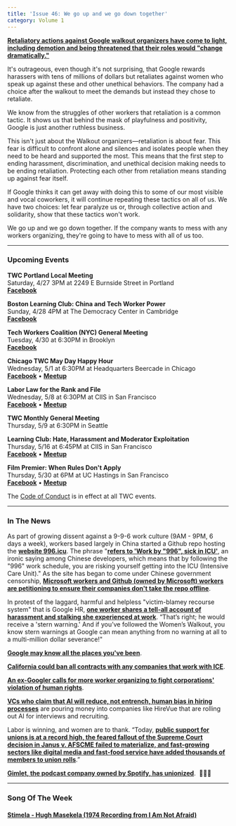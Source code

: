 ```yaml
---
title: 'Issue 46: We go up and we go down together'
category: Volume 1
---
```


<!-- Content imported from: https://us11.campaign-archive.com/?e=dbff030191&u=194e57c175176cfd13007a197&id=fb0a087f82 -->

[**Retaliatory actions against Google walkout organizers have come to light, including demotion and being threatened that their roles would "change dramatically."**](https://www.wired.com/story/google-walkout-organizers-say-theyre-facing-retaliation/?mbid=social_twitter_onsiteshare)

<!--excerpt-->
  
It's outrageous, even though it's not surprising, that Google rewards harassers with tens of millions of dollars but retaliates against women who speak up against these and other unethical behaviors. The company had a choice after the walkout to meet the demands but instead they chose to retaliate.  
  
We know from the struggles of other workers that retaliation is a common tactic. It shows us that behind the mask of playfulness and positivity, Google is just another ruthless business.  
  
This isn't just about the Walkout organizers—retaliation is about fear. This fear is difficult to confront alone and silences and isolates people when they need to be heard and supported the most. This means that the first step to ending harassment, discrimination, and unethical decision making needs to be ending retaliation. Protecting each other from retaliation means standing up against fear itself.  
  
If Google thinks it can get away with doing this to some of our most visible and vocal coworkers, it will continue repeating these tactics on all of us. We have two choices: let fear paralyze us or, through collective action and solidarity, show that these tactics won't work.  
  
We go up and we go down together. If the company wants to mess with any workers organizing, they're going to have to mess with all of us too. 

***

###  Upcoming Events

 **TWC Portland Local Meeting**  
Saturday, 4/27 3PM at&nbsp;2249 E Burnside Street in Portland  
[**Facebook**](https://www.facebook.com/events/2364437803821440/)  
  
**Boston Learning Club: China and Tech Worker Power**  
Sunday, 4/28 4PM at&nbsp;The Democracy Center in Cambridge  
[**Facebook**](https://www.facebook.com/events/641911872912890/)  
  
**Tech Workers Coalition (NYC) General Meeting**  
Tuesday, 4/30 at 6:30PM in Brooklyn  
[**Facebook**](https://www.facebook.com/events/579455449214924/)  
  
**Chicago TWC May Day Happy Hour**  
Wednesday, 5/1 at 6:30PM at Headquarters Beercade in Chicago  
**[Facebook](https://www.facebook.com/events/1059041377639542/)**&nbsp;• [**Meetup**](https://meetu.ps/e/GGSRn/3SQcb/f)

**Labor Law for the Rank and File**  
Wednesday, 5/8 at 6:30PM at CIIS in San Francisco  
**[Facebook](https://www.facebook.com/events/1059041377639542/)**&nbsp;• [**Meetup**](https://www.meetup.com/Tech-Workers-Coalition/events/260882323/)

**TWC Monthly General Meeting**  
Thursday, 5/9 at 6:30PM in Seattle  
  
**Learning Club: Hate, Harassment and Moderator Exploitation**  
Thursday, 5/16 at 6:45PM at CIIS in San Francisco  
[**Facebook**](https://www.facebook.com/events/280599746151137/)&nbsp;• [**Meetup**](https://www.meetup.com/Tech-Workers-Coalition/events/260855234/)  
  
**Film Premier: When Rules Don't Apply**  
Thursday, 5/30 at 6PM at UC Hastings in San Francisco  
[**Facebook**](https://www.facebook.com/events/450546672154765/)&nbsp;• [**Meetup**](https://www.meetup.com/Tech-Workers-Coalition/events/260858861/)

The [Code of Conduct](https://techworkerscoalition.org/community-guide/) is in effect at all TWC events.

***

### In The News

As part of growing dissent against a 9-9-6 work culture (9AM - 9PM, 6 days a week), workers based largely in China started a Github repo hosting the [**website 996.icu**](https://996.icu/#/en_US). The phrase "[**refers to 'Work by "996", sick in ICU'**](https://github.com/996icu/996.ICU), an ironic saying among Chinese developers, which means that by following the "996" work schedule, you are risking yourself getting into the ICU (Intensive Care Unit)." As the site has began to come under Chinese government censorship,&nbsp;[**Microsoft workers and Github (owned by Microsoft) workers are petitioning to ensure their companies don't take the repo offline**](https://buzzfeednews.com/article/carolineodonovan/microsoft-petition-996-icu-workweek-china).

In protest of the laggard, harmful and helpless "victim-blamey recourse system" that is Google HR, [**one&nbsp;worker shares a tell-all account of harassment and stalking she experienced at work**](https://medium.com/the-chronicles-of-the-coding-curmudgeon/the-chronicles-of-the-coding-curmudgeon-foot-guy-966a5ace5b34). “That’s right; he would receive a 'stern warning.'&nbsp;And if you’ve followed the Women’s Walkout, you know stern warnings at Google can mean anything from no warning at all to a multi-million dollar severance!"

[**Google may know all the places you've been**](https://www.eff.org/deeplinks/2019/04/googles-sensorvault-can-tell-police-where-youve-been).  
  
[**California could ban all contracts with any companies that work with ICE**](https://gizmodo.com/california-eyes-ban-on-contracts-with-all-tech-companie-1834216493).  
  
[**An ex-Googler calls for more worker organizing to fight corporations' violation of human rights**](https://www.nytimes.com/2019/04/23/opinion/google-privacy-china.html).  
  
[**VCs who claim that AI will reduce, not entrench, human bias in hiring processes**](https://techcrunch.com/2019/04/23/the-robot-recruiter-is-coming-vcvs-ai-will-read-your-face-in-a-job-interview/)&nbsp;are pouring money into companies like HireVue that are rolling out AI for interviews and recruiting.

Labor is winning, and women are to thank. “Today, [**public support for unions is at a record high, the feared fallout of the Supreme Court decision in Janus v. AFSCME failed to materialize, and fast-growing sectors like digital media and fast-food service have added thousands of members to union rolls**](https://www.washingtonpost.com/outlook/2019/04/22/how-women-are-transforming-organized-labor/).”

[**Gimlet, the podcast company owned by Spotify, has unionized**](https://gizmodo.com/gimlet-gets-a-union-1834243384).&nbsp;&nbsp;🎉🔥✊

***

###  Song Of The Week

#### [Stimela - Hugh Masekela (1974 Recording from I Am Not Afraid)](https://www.youtube.com/watch?v=l1fIjdUEe5c)
